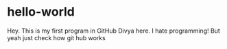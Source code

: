 # hello-world
Hey. This is my first program in GitHub
Divya here. I hate programming! But yeah just check how git hub works 
